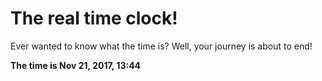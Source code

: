 # The real time clock!

Ever wanted to know what the time is? Well, your journey is about to end!

**The time is Nov 21, 2017, 13:44**